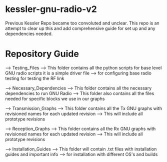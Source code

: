 # kessler-gnu-radio-v2
Previous Kessler Repo became too convoluted and unclear. This repo is an attempt to clear up this and add comprehensive guide for set up and any dependencies needed. 


# Repository Guide 
--> Testing_Files 
    --> This folder contains all the python scripts for base level GNU radio scripts it is a simple driver file 
    --> for configuring base radio testing for testing the RF link 

--> Necessary_Dependencies
    --> This folder contains all the necessary dependencies to run GNU Radio 
    --> This folder also contains all the files needed for specific blocks we use in our graphs

--> Transmission_Graphs
    --> This folder contains all the Tx GNU graphs with revisioned names for each updated revision
    --> This will include all prototype revisions 

--> Reception_Graphs
    --> This folder contains all the Rx GNU graphs with revisioned names for each updated revision
    --> This will include all prototype revisions

--> Installation_Guides 
    --> This folder will contain .txt files with installation guides and important info
    --> for installation with different OS's and builds 

